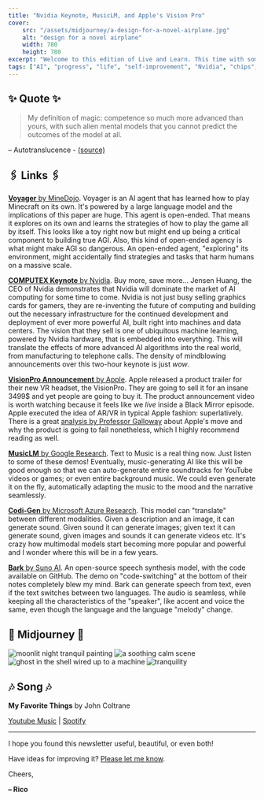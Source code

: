```yaml
---
title: "Nvidia Keynote, MusicLM, and Apple's Vision Pro"
cover:
    src: "/assets/midjourney/a-design-for-a-novel-airplane.jpg"
    alt: "design for a novel airplane"
    width: 780
    height: 780
excerpt: "Welcome to this edition of Live and Learn. This time with some mindblowing product demos of Nvidia and Apple, more multi-modal models, and an AI that can learn how to play Minecraft on its own. "
tags: ["AI", "progress", "life", "self-improvement", "Nvidia", "chips", "artificial intelligence", "LLTMs"]
---
```


## ✨ Quote ✨

> My definition of magic: competence so much more advanced than yours, with such alien mental models that you cannot predict the outcomes of the model at all.

– Autotranslucence - [(source)](https://autotranslucence.com/2018/03/30/becoming-a-magician/)

## 🖇️ Links 🖇️

[**Voyager** by MineDojo](https://voyager.minedojo.org/). Voyager is an AI agent that has learned how to play Minecraft on its own. It's powered by a large language model and the implications of this paper are huge. This agent is open-ended. That means it explores on its own and learns the strategies of how to play the game all by itself. This looks like a toy right now but might end up being a critical component to building true AGI. Also, this kind of open-ended agency is what might make AGI so dangerous. An open-ended agent, "exploring" its environment, might accidentally find strategies and tasks that harm humans on a massive scale.

[**COMPUTEX Keynote** by Nvidia](https://www.youtube.com/watch?v=fHwmLOYJU_w). Buy more, save more... Jensen Huang, the CEO of Nvidia demonstrates that Nvidia will dominate the market of AI computing for some time to come. Nvidia is not just busy selling graphics cards for gamers, they are re-inventing the future of computing and building out the necessary infrastructure for the continued development and deployment of ever more powerful AI, built right into machines and data centers. The vision that they sell is one of ubiquitous machine learning, powered by Nvidia hardware, that is embedded into everything. This will translate the effects of more advanced AI algorithms into the real world, from manufacturing to telephone calls. The density of mindblowing announcements over this two-hour keynote is just *wow*.

[**VisionPro Announcement** by Apple](https://www.youtube.com/watch?v=TX9qSaGXFyg). Apple released a product trailer for their new VR headset, the VisionPro. They are going to sell it for an insane 3499$ and yet people are going to buy it. The product announcement video is worth watching because it feels like we *live* inside a Black Mirror episode. Apple executed the idea of AR/VR in typical Apple fashion: superlatively. There is a great [analysis by Professor Galloway](https://www.profgalloway.com/isnt-that-spatial/) about Apple's move and why the product is going to fail nonetheless, which I highly recommend reading as well. 

[**MusicLM** by Google Research](https://google-research.github.io/seanet/musiclm/examples/). Text to Music is a real thing now. Just listen to some of these demos! Eventually, music-generating AI like this will be good enough so that we can auto-generate entire soundtracks for YouTube videos or games; or even entire background music. We could even generate it on the fly, automatically adapting the music to the mood and the narrative seamlessly.

[**Codi-Gen** by Microsoft Azure Research](https://codi-gen.github.io/). This model can "translate" between different modalities. Given a description and an image, it can generate sound. Given sound it can generate images; given text it can generate sound, given images and sounds it can generate videos etc. It's crazy how multimodal models start becoming more popular and powerful and I wonder where this will be in a few years. 

[**Bark** by Suno AI](https://suno-ai.notion.site/Bark-Examples-5edae8b02a604b54a42244ba45ebc2e2). An open-source speech synthesis model, with the code available on GitHub. The demo on "code-switching" at the bottom of their notes completely blew my mind. Bark can generate speech from text, even if the text switches between two languages. The audio is seamless, while keeping all the characteristics of the "speaker", like accent and voice the same, even though the language and the language "melody" change.

## 🌌 Midjourney 🌌

![moonlit night tranquil painting](/assets/midjourney/moonlit-night-tranquil-painting.jpg)
![a soothing calm scene](/assets/midjourney/a-soothing-calm-scene.jpg)
![ghost in the shell wired up to a machine](/assets/midjourney/ghost-in-the-shell-wired-up-to-a-machine.jpg)
![tranquility](/assets/midjourney/tranquility.jpg)


## 🎶 Song 🎶

**My Favorite Things** by John Coltrane

[Youtube Music](https://music.youtube.com/watch?v=JQvc-Gkwhow) | [Spotify](https://open.spotify.com/artist/2hGh5VOeeqimQFxqXvfCUf)

---

I hope you found this newsletter useful, beautiful, or even both!

Have ideas for improving it? [Please let me know](https://airtable.com/shro1VeyG4lkNXkx2). 

Cheers,

**– Rico**
